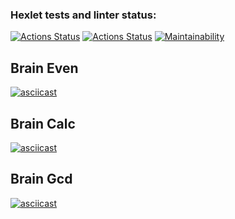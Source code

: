 ### Hexlet tests and linter status:
[![Actions Status](https://github.com/VadimFilimonov/frontend-project-lvl1/workflows/hexlet-check/badge.svg)](https://github.com/VadimFilimonov/frontend-project-lvl1/actions)
[![Actions Status](https://github.com/VadimFilimonov/frontend-project-lvl1/workflows/test/badge.svg)](https://github.com/VadimFilimonov/frontend-project-lvl1/actions)
[![Maintainability](https://api.codeclimate.com/v1/badges/3e10a2462691ddfd5d2f/maintainability)](https://codeclimate.com/github/VadimFilimonov/frontend-project-lvl1/maintainability)

## Brain Even
[![asciicast](https://asciinema.org/a/U5785zgxFmNGibKu0xZF9wTeO.svg)](https://asciinema.org/a/U5785zgxFmNGibKu0xZF9wTeO)

## Brain Calc
[![asciicast](https://asciinema.org/a/i14t6aA01vRS70FhmjsrKMfnj.svg)](https://asciinema.org/a/i14t6aA01vRS70FhmjsrKMfnj)

## Brain Gcd
[![asciicast](https://asciinema.org/a/LD5sD8MWOqXdQwvyXObVVb3vw.svg)](https://asciinema.org/a/LD5sD8MWOqXdQwvyXObVVb3vw)

